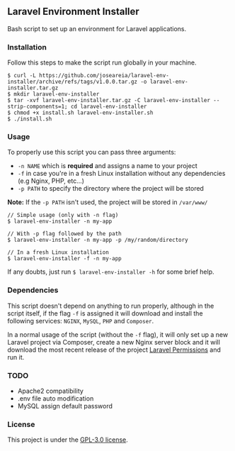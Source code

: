 ## Laravel Environment Installer

Bash script to set up an environment for Laravel applications.

### Installation

Follow this steps to make the script run globally in your machine.

```shell
$ curl -L https://github.com/joseareia/laravel-env-installer/archive/refs/tags/v1.0.0.tar.gz -o laravel-env-installer.tar.gz
$ mkdir laravel-env-installer
$ tar -xvf laravel-env-installer.tar.gz -C laravel-env-installer --strip-components=1; cd laravel-env-installer
$ chmod +x install.sh laravel-env-installer.sh
$ ./install.sh
```

### Usage

To properly use this script you can pass three arguments:
- `-n NAME` which is **required** and assigns a name to your project
- `-f` in case you're in a fresh Linux installation without any dependencies (e.g Nginx, PHP, etc...)
- `-p PATH` to specify the directory where the project will be stored

**Note:** If the `-p PATH` isn't used, the project will be stored in `/var/www/`

```shell
// Simple usage (only with -n flag)
$ laravel-env-installer -n my-app

// With -p flag followed by the path
$ laravel-env-installer -n my-app -p /my/random/directory

// In a fresh Linux installation
$ laravel-env-installer -f -n my-app
```

If any doubts, just run `$ laravel-env-installer -h` for some brief help.

### Dependencies

This script doesn't depend on anything to run properly, although in the script itself, if the flag `-f` is assigned it will download and install the following services: `NGINX`, `MySQL`, `PHP` and `Composer`.

In a normal usage of the script (without the `-f` flag), it will only set up a new Laravel project via Composer, create a new Nginx server block and it will download the most recent release of the project [Laravel Permissions](https://github.com/joseareia/laravel-permissions) and run it.

### TODO

- Apache2 compatibility
- .env file auto modification
- MySQL assign default password

### License

This project is under the [GPL-3.0 license](https://www.gnu.org/licenses/gpl-3.0.en.html).
